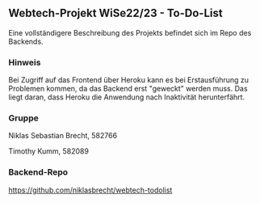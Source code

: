 ## Webtech-Projekt WiSe22/23 - To-Do-List ##

Eine vollständigere Beschreibung des Projekts befindet sich im Repo des Backends.

### Hinweis ###
Bei Zugriff auf das Frontend über Heroku kann es bei Erstausführung zu Problemen kommen, da das Backend erst "geweckt" werden muss. Das liegt daran, dass Heroku die Anwendung nach Inaktivität herunterfährt.

### Gruppe ###
Niklas Sebastian Brecht, 582766

Timothy Kumm, 582089

### Backend-Repo
https://github.com/niklasbrecht/webtech-todolist
